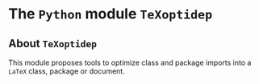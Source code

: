 The `Python` module `TeXoptidep`
================================

<!--
This document is a self-contained tutorial presenting all features.
-->


About `TeXoptidep`
------------------

This module proposes tools to optimize class and package imports into a `LaTeX` class, package or document.
